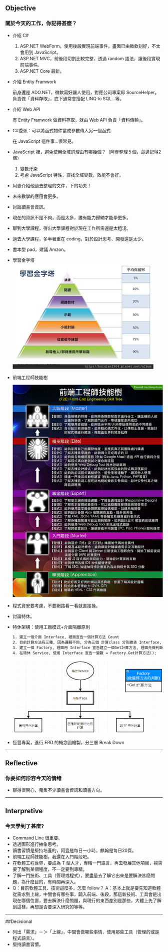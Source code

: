 ## Objective

### 關於今天的工作，你記得甚麼？

- 介紹 C#

  1.  ASP.NET WebForm，使用後段實現前端事件，畫面已由微軟刻好，不太會用到 JavaScript。
  2.  ASP.NET MVC，前後段切割比較完整，透過 random 語法，讓後段實現前端事件。
  3.  ASP.NET Core 最新。

- 介紹 Entity Framwork 

  前身還是 ADO.NET，微軟寫好讓人使用，對應公司專案即 SourceHelper。負責做「資料存取」，底下通常會搭配 LINQ to SQL...等。

- 介紹 Web API

  有 Entity Framwork 做資料存取，就由 Web API 負責「資料傳輸」。

- C#委派：可以將函式物件當成參數傳入另一個函式

  在 JavaScript 這件事...很常見。

- JavaScript 裡，避免使用全域的理由有哪幾個？（阿壹整理５個，這邊記得2個）

  1. 變數汙染
  2. 考慮 JavaScript 特性，查找全域變數，效能不會好。

- 阿壹介紹他過去整理的文件，下的功夫！

- 未來數學的應用會更多。

- 討論讀書會資訊。

- 現在的資訊不是不夠，而是太多，誰有能力歸納才能學更多。

- 聊到大學課程，得出大學課程對於現在工作所需還是太粗淺。

- 過去大學課程，多半著重在 coding，對於設計思考、開發還是太少。

- 書本型 pad，建議 Amzon。

- 學習金字塔
  ![](.\Images\學習金字塔.jpg)

- 前端工程師技能樹

  ![](.\Images\前端工程師技能樹.jpg)

- 程式資安要考慮，不要網路看一看就直接操。

- 討論特休。

- 特休架構：使用工廠模式+介面隔離原則

  ```tex
  1. 建立一個介面 Interface, 裡面宣告一個計算方法 Count
  2. 目前計算方法有三種, 因為邏輯不同, 分為三個 計算class 分別繼承 Interface, 實作出個別方法
  3. 建立一個 Factory, 裡面用 Interface 宣告建立一個Get計算方法, 裡面先做判斷邏輯, 再 return new 出對應的 計算class.
  4. 在特休 Service, 使用 Interface 宣告一變數 = Factory.Get計算方法();
  ```

  ![](.\Images\特休架構.png)

- 恆豐專案，進行 ERD 的概念圖繪製，分三層 Break Down

---

## Reflective

### 你要如何形容今天的情绪

- 聊得很開心，蒐集不少讀書會資訊和讀書方向。

---

## Interpretive

### 今天學到了甚麼?

- Command Line 很重要。
- 透過圖形進行抽象思考。
- 讀書習慣是堅持培養的，阿壹是每日一小時，麒翰是每日20頁。
- 前端工程師技能樹，我還在入門階段吧。
- 在軟體工程世界，要成為 T 型人才，專精一門語言，再去發展其他項目，視需要了解到某個程度，不一定要到專精。
- 了解一門技術、工具（管理或程式），要盡量去了解它出來是要解決甚麼問題，為什麼目的，有時間再深入。
- Q：目前軟體工具、技術這麼多，怎麼 follow？
  A：基本上就是要先知道軟體從需求到上線，中間會有哪些事，闢入前端、後段，那這新技術、工具會是出現在哪個位置，要去解決什麼問題，與現行的東西差別是那些，大體上先了解到這樣，再想是否要深入研究的等等。

---

##Decisional

- 列出「需求」－＞「上線」，中間會做哪些事情、使用那些工具（管理的或是程式語言）。
- 堅持讀書習慣。